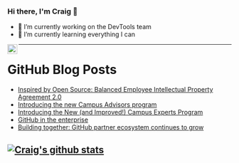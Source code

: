 ### Hi there, I'm Craig 👋

<!--
**CraigTeelFugro/CraigTeelFugro** is a ✨ _special_ ✨ repository because its `README.md` (this file) appears on your GitHub profile.

Here are some ideas to get you started:
-->

- 🔭 I’m currently working on the DevTools team
- 🌱 I’m currently learning everything I can

[<img align="left" alt="Craig Teel | LinkedIn" width="22px" src="https://cdn.jsdelivr.net/npm/simple-icons@v3/icons/linkedin.svg" />][linkedin]

---

# GitHub Blog Posts

<!-- BLOG-POST-LIST:START -->
- [Inspired by Open Source: Balanced Employee Intellectual Property Agreement 2.0](https://github.blog/2020-12-14-inspired-by-open-source-balanced-employee-intellectual-property-agreement-2-0/)
- [Introducing the new Campus Advisors program](https://github.blog/2020-12-10-introducing-the-new-campus-advisors-program/)
- [Introducing the New (and Improved!) Campus Experts Program](https://github.blog/2020-12-10-introducing-the-new-and-improved-campus-experts-program/)
- [GitHub in the enterprise](https://github.blog/2020-12-09-github-in-the-enterprise/)
- [Building together: GitHub partner ecosystem continues to grow](https://github.blog/2020-12-09-building-together-github-partner-ecosystem-continues-to-grow/)
<!-- BLOG-POST-LIST:END -->

## [![Craig's github stats](https://github-readme-stats.vercel.app/api?username=craigteelfugro)](https://github.com/anuraghazra/github-readme-stats)


[linkedin]: https://linkedin.com/in/craig-teel-b8786771
